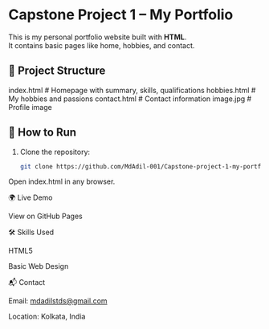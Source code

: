 # Capstone Project 1 – My Portfolio

This is my personal portfolio website built with **HTML**.  
It contains basic pages like home, hobbies, and contact.

## 📂 Project Structure
index.html # Homepage with summary, skills, qualifications
hobbies.html # My hobbies and passions
contact.html # Contact information
image.jpg # Profile image


## 🚀 How to Run
1. Clone the repository:
   ```bash
   git clone https://github.com/MdAdil-001/Capstone-project-1-my-portfolio.git


Open index.html in any browser.

🌍 Live Demo

View on GitHub Pages

🛠️ Skills Used

HTML5

Basic Web Design

📬 Contact

Email: mdadilstds@gmail.com

Location: Kolkata, India


